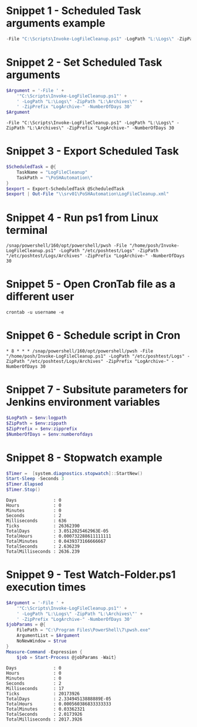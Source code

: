 # Snippet 1 - Scheduled Task arguments example
```powershell
-File "C:\Scripts\Invoke-LogFileCleanup.ps1" -LogPath "L:\Logs\" -ZipPath "L:\Archives\" -ZipPrefix "LogArchive-" -NumberOfDays 30
```

# Snippet 2 - Set Scheduled Task arguments
```powershell
$Argument = '-File ' +
    '"C:\Scripts\Invoke-LogFileCleanup.ps1"' +
    ' -LogPath "L:\Logs\" -ZipPath "L:\Archives\"' +
    ' -ZipPrefix "LogArchive-" -NumberOfDays 30'
$Argument
```
```
-File "C:\Scripts\Invoke-LogFileCleanup.ps1" -LogPath "L:\Logs\" -ZipPath "L:\Archives\" -ZipPrefix "LogArchive-" -NumberOfDays 30
```

# Snippet 3 - Export Scheduled Task
```powershell
$ScheduledTask = @{
    TaskName = "LogFileCleanup"
    TaskPath = "\PoSHAutomation\"
}
$export = Export-ScheduledTask @ScheduledTask
$export | Out-File "\\srv01\PoSHAutomation\LogFileCleanup.xml"
```

# Snippet 4 - Run ps1 from Linux terminal
```shell
/snap/powershell/160/opt/powershell/pwsh -File "/home/posh/Invoke-LogFileCleanup.ps1" -LogPath "/etc/poshtest/Logs" -ZipPath "/etc/poshtest/Logs/Archives" -ZipPrefix "LogArchive-" -NumberOfDays 30
```

# Snippet 5 - Open CronTab file as a different user
```shell
crontab -u username -e
```

# Snippet 6 - Schedule script in Cron
```shell
* 8 * * * /snap/powershell/160/opt/powershell/pwsh -File "/home/posh/Invoke-LogFileCleanup.ps1" -LogPath "/etc/poshtest/Logs" -ZipPath "/etc/poshtest/Logs/Archives" -ZipPrefix "LogArchive-" -NumberOfDays 30
```

# Snippet 7 - Subsitute parameters for Jenkins environment variables
```powershell
$LogPath = $env:logpath
$ZipPath = $env:zippath
$ZipPrefix = $env:zipprefix
$NumberOfDays = $env:numberofdays
```

# Snippet 8 - Stopwatch example
```powershell
$Timer =  [system.diagnostics.stopwatch]::StartNew()
Start-Sleep -Seconds 3
$Timer.Elapsed
$Timer.Stop()
```
```
Days              : 0
Hours             : 0
Minutes           : 0
Seconds           : 2
Milliseconds      : 636
Ticks             : 26362390
TotalDays         : 3.0512025462963E-05
TotalHours        : 0.000732288611111111
TotalMinutes      : 0.0439373166666667
TotalSeconds      : 2.636239
TotalMilliseconds : 2636.239
```

# Snippet 9 - Test Watch-Folder.ps1 execution times
```powershell
$Argument = '-File ' +
    '"C:\Scripts\Invoke-LogFileCleanup.ps1"' +
    ' -LogPath "L:\Logs\" -ZipPath "L:\Archives\"' +
    ' -ZipPrefix "LogArchive-" -NumberOfDays 30'
$jobParams = @{
    FilePath = "C:\Program Files\PowerShell\7\pwsh.exe"
    ArgumentList = $Argument
    NoNewWindow = $true
}
Measure-Command -Expression {
    $job = Start-Process @jobParams -Wait}
```
```
Days              : 0
Hours             : 0
Minutes           : 0
Seconds           : 2
Milliseconds      : 17
Ticks             : 20173926
TotalDays         : 2.33494513888889E-05
TotalHours        : 0.000560386833333333
TotalMinutes      : 0.03362321
TotalSeconds      : 2.0173926
TotalMilliseconds : 2017.3926
```


